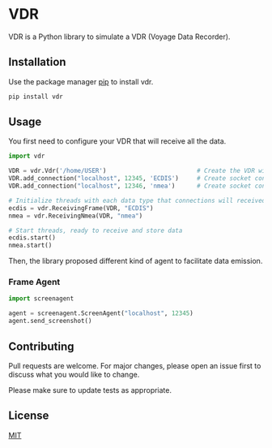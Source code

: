 
# VDR

VDR is a Python library to simulate a VDR (Voyage Data Recorder).

## Installation

Use the package manager [pip](https://pip.pypa.io/en/stable/) to install vdr.

```bash
pip install vdr
```

## Usage
You first need to configure your VDR that will receive all the data.
```python
import vdr

VDR = vdr.Vdr('/home/USER')                         # Create the VDR with its storage path
VDR.add_connection("localhost", 12345, 'ECDIS')     # Create socket connection called 'ECDIS'
VDR.add_connection("localhost", 12346, 'nmea')      # Create socket connection called 'nmea'

# Initialize threads with each data type that connections will received
ecdis = vdr.ReceivingFrame(VDR, "ECDIS")
nmea = vdr.ReceivingNmea(VDR, "nmea")

# Start threads, ready to receive and store data
ecdis.start()
nmea.start()
```

Then, the library proposed different kind of agent to facilitate data emission.
### Frame Agent
```python
import screenagent

agent = screenagent.ScreenAgent("localhost", 12345)
agent.send_screenshot()


```

## Contributing
Pull requests are welcome. For major changes, please open an issue first to discuss what you would like to change.

Please make sure to update tests as appropriate.

## License
[MIT](https://choosealicense.com/licenses/mit/)